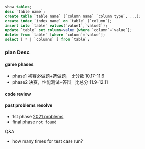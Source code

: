 ```sql
show tables;
desc `table name`;
create table `table name` (`column name` `column type`, ...);
create index `index name` on `table` (`column`);
insert into `table` values(`value1`,`value2`);
update `table` set column=value [where `column`=`value`];
delete from `table` [where `column`=`value`];
select [ * | `columns` ] from `table`;
```





### plan Desc

#### game phases

- phase1 初赛必做题+选做题， 比分数 10.17-11.6
- phase2 决赛，性能测试+答辩，比总分 11.9-12.11



#### code review

#### past problems resolve

- 1st phase [2021 problems](https://github.com/NuODaniel/miniob/blob/main/docs/miniob_topics.md)
- final phase `not found`



Q&A

- how many times for test case run?
